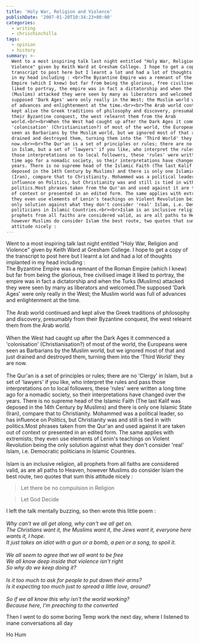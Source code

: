 ```yaml
---
title: 'Holy War, Religion and Violence'
publishDate: '2007-01-20T10:34:23+00:00'
categories:
  - writing
  - chrischinchilla
tags:
  - opinion
  - history
summary: >-
  Went to a most inspiring talk last night entitled "Holy War, Religion and
  Violence" given by Keith Ward at Gresham College. I hope to get a copy of the
  transcript to post here but I learnt a lot and had a lot of thoughts implanted
  in my head including : <br>The Byzantine Empire was a remnant of the Roman
  Empire (which I knew) but far from being the glorious, free civilised image it
  liked to portray, the empire was in fact a dictatorship and when the Turks
  (Muslims) attacked they were seen by many as liberators and welcomed.The
  supposed 'Dark Ages' were only really in the West; the Muslim world was full
  of advances and enlightenment at the time.<br><br>The Arab world continued and
  kept alive the Greek traditions of philosophy and discovery, presumably from
  their Byzantine conquest, the west relearnt them from the Arab
  world.<br><br>When the West had caught up after the Dark Ages it commenced a
  'colonisation' (Christianisation?) of most of the world, the Europeans were
  seen as Barbarians by the Muslim world, but we ignored most of that and just
  drained and destroyed them, turning them into the 'Third World' they are
  now.<br><br>The Qur'an is a set of principles or rules; there are no 'Clergy'
  in Islam, but a set of 'lawyers' if you like, who interpret the rules and pass
  those interpretations on to local followers, these 'rules' were written a long
  time ago for a nomadic society, so their interpretations have changed over the
  years. There is no supreme head of the Islamic Faith (The last Kalif was
  deposed in the 14th Century by Muslims) and there is only one Islamic State
  (Iran), compare that to Christianity. Mohammed was a political leader, so has
  influence on Politics, but Christianity was and still is tied in with
  politics.Most phrases taken from the Qur'an and used against it are taken out
  of context or presented in an edited form. The same applies with extremists;
  they even use elements of Lenin's teachings on Violent Revolution being the
  only solution against what they don't consider 'real' Islam, i.e. Democratic
  politicians in Islamic Countries.<br><br>Islam is an inclusive religion, all
  prophets from all faiths are considered valid, as are all paths to Heaven,
  however Muslims do consider Islam the best route, two quotes that sum this
  attitude nicely :
---
```


Went to a most inspiring talk last night entitled "Holy War, Religion and Violence" given by Keith Ward at Gresham College. I hope to get a copy of the transcript to post here but I learnt a lot and had a lot of thoughts implanted in my head including : <br>The Byzantine Empire was a remnant of the Roman Empire (which I knew) but far from being the glorious, free civilised image it liked to portray, the empire was in fact a dictatorship and when the Turks (Muslims) attacked they were seen by many as liberators and welcomed.The supposed 'Dark Ages' were only really in the West; the Muslim world was full of advances and enlightenment at the time.<br><br>The Arab world continued and kept alive the Greek traditions of philosophy and discovery, presumably from their Byzantine conquest, the west relearnt them from the Arab world.<br><br>When the West had caught up after the Dark Ages it commenced a 'colonisation' (Christianisation?) of most of the world, the Europeans were seen as Barbarians by the Muslim world, but we ignored most of that and just drained and destroyed them, turning them into the 'Third World' they are now.<br><br>The Qur'an is a set of principles or rules; there are no 'Clergy' in Islam, but a set of 'lawyers' if you like, who interpret the rules and pass those interpretations on to local followers, these 'rules' were written a long time ago for a nomadic society, so their interpretations have changed over the years. There is no supreme head of the Islamic Faith (The last Kalif was deposed in the 14th Century by Muslims) and there is only one Islamic State (Iran), compare that to Christianity. Mohammed was a political leader, so has influence on Politics, but Christianity was and still is tied in with politics.Most phrases taken from the Qur'an and used against it are taken out of context or presented in an edited form. The same applies with extremists; they even use elements of Lenin's teachings on Violent Revolution being the only solution against what they don't consider 'real' Islam, i.e. Democratic politicians in Islamic Countries.<br><br>Islam is an inclusive religion, all prophets from all faiths are considered valid, as are all paths to Heaven, however Muslims do consider Islam the best route, two quotes that sum this attitude nicely :

> Let there be no compulsion in Religion

> Let God Decide

I left the talk mentally buzzing, so then wrote this little poem : <br><br><i>Why can't we all get along, why can't we all get on.<br>The Christians want it, the Muslims want it, the Jews want it, everyone here wants it, I hope.<br>It just takes an idiot with a gun or a bomb, a pen or a song, to spoil it.<br><br>We all seem to agree that we all want to be free<br>We all know deep inside that violence isn't right<br>So why do we keep doing it?<br><br>Is it too much to ask for people to put down their arms?<br>Is it expecting too much just to spread a little love, around?<br><br>So if we all know this why isn't the world working?<br>Because here, I'm preaching to the converted</i>

Then I went to do some boring Temp work the next day, where I listened to inane conversations all day

Ho Hum
